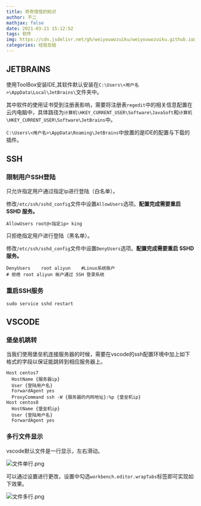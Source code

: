 ```yaml
---
title: 奇奇怪怪的知识
author: 不二
mathjax: false
date: 2021-03-21 15:12:52
tags: 软件
img: https://cdn.jsdelivr.net/gh/weiyouwozuiku/weiyouwozuiku.github.io@src/source/_posts/PageImg/奇技淫巧.png
categories: 经验总结
---
```


## JETBRAINS

使用ToolBox安装IDE,其软件默认安装在`C:\Users\<用户名>\AppData\Local\JetBrains\`文件夹中。

其中软件的使用证书受到注册表影响，需要将注册表`regedit`中的相关信息配置在云内电脑中，具体路径为`计算机\HKEY_CURRENT_USER\Software\JavaSoft`和`计算机\HKEY_CURRENT_USER\Software\JetBrains`中。

`C:\Users\<用户名>\AppData\Roaming\JetBrains`中放置的是IDE的配置与下载的插件。

## SSH

### 限制用户SSH登陆

只允许指定用户通过指定ip进行登陆（白名单）。

修改`/etc/ssh/sshd_config`文件中设置`AllowUsers`选项。**配置完成需要重启 SSHD 服务。**

```shell
AllowUsers root@<指定ip> king
```

只拒绝指定用户进行登陆（黑名单）。

修改`/etc/ssh/sshd_config`文件中设置`DenyUsers`选项。**配置完成需要重启 SSHD 服务。**

```shell
DenyUsers    root aliyun    #Linux系统账户        
# 拒绝 root aliyun 帐户通过 SSH 登录系统
```

### 重启SSH服务

`sudo service sshd restart`

## VSCODE

### 堡垒机跳转

当我们使用堡垒机连接服务器的时候，需要在vscode的ssh配置环境中加上如下格式的字段以保证能跳转到相应服务器上。

```shell
Host centos7
  HostName {服务器ip}
  User {登陆用户名}
  ForwardAgent yes
  ProxyCommand ssh -W {服务器的内网地址}:%p {堡垒机ip} 
Host centos8
  HostName {堡垒机ip}
  User {登陆用户名}
  ForwardAgent yes
```

### 多行文件显示

vscode默认文件是一行显示，左右滑动。

![文件单行.png](https://cdn.jsdelivr.net/gh/weiyouwozuiku/weiyouwozuiku.github.io@src/source/_posts/奇奇怪怪的知识/文件单行.png)

可以通过设置进行更改，设置中勾选`workbench.editor.wrapTabs`标签即可实现如下效果。

![文件多行.png](https://cdn.jsdelivr.net/gh/weiyouwozuiku/weiyouwozuiku.github.io@src/source/_posts/奇奇怪怪的知识/文件多行.png)
